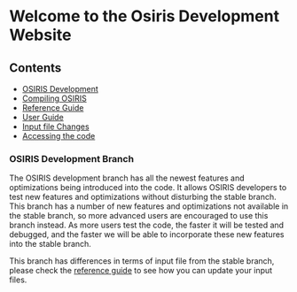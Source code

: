# Welcome to the Osiris Development Website

## Contents

* [OSIRIS Development](#osiris-development-branch)
* [Compiling OSIRIS](compiling.md)
* [Reference Guide](reference/index.md)
* [User Guide](user/index.md)
* [Input file Changes](Input_File_Changes.md)
* [Accessing the code](accessing.md)

### OSIRIS Development Branch

The OSIRIS development branch has all the newest features and optimizations being introduced into the code. It allows OSIRIS developers to test new features and optimizations without disturbing the stable branch. This branch has a number of new features and optimizations not available in the stable branch, so more advanced users are encouraged to use this branch instead. As more users test the code, the faster it will be tested and debugged, and the faster we will be able to incorporate these new features into the stable branch.

This branch has differences in terms of input file from the stable branch, please check the [reference guide](reference/index.md) to see how you can update your input files. 